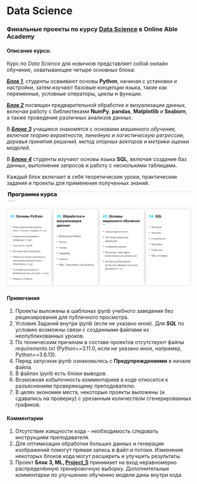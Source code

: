 # Data Science
### Финальные проекты по курсу [**Data Science**](https://ableacademy.kz/#data) в Online Able Academy

#### Описание курса:
Курс по _Data Science_ для новичков представляет собой онлайн обучение, охватывающее четыре основных блока:

[_**Блок 1**_](https://github.com/bekasDS/testGIT/tree/main/1_PYTHON/Final_project), студенты осваивают основы **Python**, начиная с установки и настройки, затем изучают базовые концепции языка, такие как переменные, условные операторы, циклы и функции.

[_**Блок 2**_](https://github.com/bekasDS/testGIT/tree/main/2_PACKAGES) посвящен предварительной обработке и визуализации данных, включая работу с библиотеками **NumPy**, **pandas**, **Matplotlib** и **Seaborn**, а также проведение различных анализов данных.

В [_**Блоке 3**_](https://github.com/bekasDS/testGIT/tree/main/3_ML) учащиеся знакомятся с основами _машинного обучения, включая теорию вероятности, линейную и логистическую регрессии, деревья принятия решений, метод опорных векторов и метрики оценки моделей_.

В  [_**Блоке 4**_](https://github.com/bekasDS/testGIT/tree/main/4_SQL) студенты изучают основы языка **SQL**, включая создание баз данных, выполнение запросов и работу с несколькими таблицами. 

Каждый блок включает в себя теоретические уроки, практические задания и проекты для применения полученных знаний.




![DS_course_program.png](./DS_course_program.png)

#### Примечания
1. Проекты выложены в шаблонах _ipynb_ учебного заведения без рецензирования для публичного просмотра.
2. Условия Заданий внутри _ipynb_ (если не указано иное). Для _**SQL**_ по условию возможны связи с созданными файлами из неопубликованных уроков.
3. По техническим причинам в составе проектов отсутствуют файлы _requirements.txt_ (Python==3.11.0, если не указано иное, например, Python==3.6.13).
4. Перед запуском _ipynb_ ознакомьтесь с **Предупреждениями** в начале файла.
5. В файлах ipynb есть блоки выводов.
6. Возможная избыточность комментариев в коде относится к разъяснениям проверяющему преподователю.
7. В целях экономии места, некоторые проекты выложены (и сдавались на проверку) с урезанным количеством сгенерированных графиков.

#### Комментарии

1. Отсутствие изящности кода - необходимость следовать инструкциям преподавателя.
2. Для оптимизации обработки больших данных и генерации изображений помогут прямая запись в файл и потоки. Изменения некоторых блоков кода могут расширить и улучшить результаты.
3.  Проект **Блок 3, ML, [Project_5](https://github.com/bekasDS/testGIT/tree/main/3_ML/Project_5_%5BOdobrenie_kredita%5D)** принимает на вход неравномерно распределённую тренировочную выборку. Дополнительные комментарии по улучшению обучению модели даны внутри кода.


